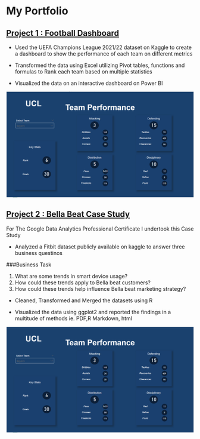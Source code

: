 # My Portfolio

## [Project 1 : Football Dashboard](https://github.com/DMK980/UCL-Dashboard)

- Used the UEFA Champions League 2021/22 dataset on Kaggle to create 
a dashboard to show the performance of each team on different metrics

- Transformed the data using Excel utilizing Pivot tables, functions and formulas to Rank 
each team based on multiple statistics 

- Visualized the data on an interactive dashboard on Power BI

![](UCL%20Dashboard.png)

## [Project 2 : Bella Beat Case Study](https://github.com/DMK980/Bella-Beat-Case-Study)

For The Google Data Analytics Professional Certificate I undertook this Case Study

- Analyzed a Fitbit dataset publicly available on kaggle to answer three business questinos

###Business Task
1. What are some trends in smart device usage?
2. How could these trends apply to Bella beat customers?
3. How could these trends help influence Bella beat marketing strategy?

- Cleaned, Transformed and Merged the datasets using R 

- Visualized the data using ggplot2 and reported the findings in a multitude
of methods ie. PDF,R Markdown, html

![](UCL%20Dashboard.png)

